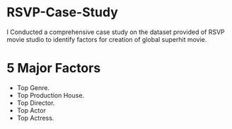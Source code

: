 # RSVP-Case-Study
I Conducted a comprehensive case study on the dataset provided of RSVP movie studio to identify factors for creation of global superhit movie.

# 5 Major Factors
- Top Genre.
- Top Production House.
- Top Director.
- Top Actor
- Top Actress.

